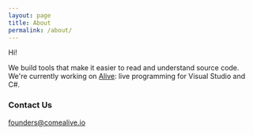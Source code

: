 ```yaml
---
layout: page
title: About
permalink: /about/
---
```


Hi! 

We build tools that make it easier to read and understand source code. We're currently working on [Alive](http://comealive.io): live programming for Visual Studio and C#.


### Contact Us

[founders@comealive.io](mailto:founders@comealive.io)

